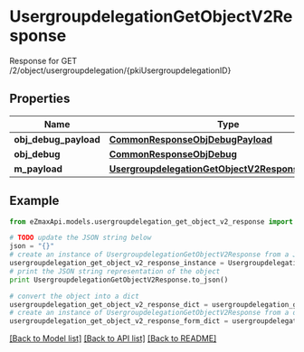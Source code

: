 # UsergroupdelegationGetObjectV2Response

Response for GET /2/object/usergroupdelegation/{pkiUsergroupdelegationID}

## Properties

Name | Type | Description | Notes
------------ | ------------- | ------------- | -------------
**obj_debug_payload** | [**CommonResponseObjDebugPayload**](CommonResponseObjDebugPayload.md) |  | 
**obj_debug** | [**CommonResponseObjDebug**](CommonResponseObjDebug.md) |  | [optional] 
**m_payload** | [**UsergroupdelegationGetObjectV2ResponseMPayload**](UsergroupdelegationGetObjectV2ResponseMPayload.md) |  | 

## Example

```python
from eZmaxApi.models.usergroupdelegation_get_object_v2_response import UsergroupdelegationGetObjectV2Response

# TODO update the JSON string below
json = "{}"
# create an instance of UsergroupdelegationGetObjectV2Response from a JSON string
usergroupdelegation_get_object_v2_response_instance = UsergroupdelegationGetObjectV2Response.from_json(json)
# print the JSON string representation of the object
print UsergroupdelegationGetObjectV2Response.to_json()

# convert the object into a dict
usergroupdelegation_get_object_v2_response_dict = usergroupdelegation_get_object_v2_response_instance.to_dict()
# create an instance of UsergroupdelegationGetObjectV2Response from a dict
usergroupdelegation_get_object_v2_response_form_dict = usergroupdelegation_get_object_v2_response.from_dict(usergroupdelegation_get_object_v2_response_dict)
```
[[Back to Model list]](../README.md#documentation-for-models) [[Back to API list]](../README.md#documentation-for-api-endpoints) [[Back to README]](../README.md)


